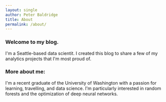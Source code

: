 ```yaml
---
layout: single
author: Peter Baldridge
title: About
permalink: /about/
---
```


### Welcome to my blog. 

I'm a Seattle-based data scientit. I created this blog to share a few of my analytics projects that I'm most proud of.

### More about me:

I'm a recent graduate of the University of Washington with a passion for learning, travelling, and data science. I'm particularly interested in random forests and the optimization of deep neural networks.
